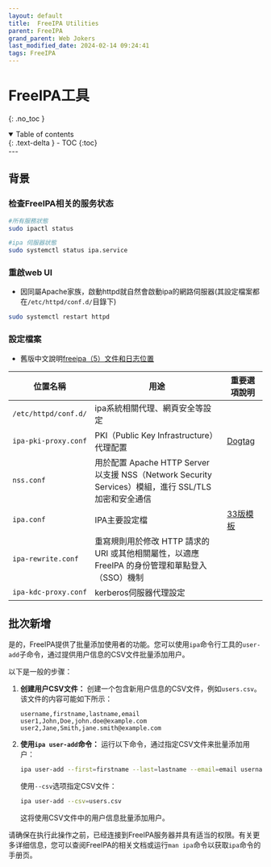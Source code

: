 ```yaml
---
layout: default
title:  FreeIPA Utilities
parent: FreeIPA
grand_parent: Web Jokers
last_modified_date: 2024-02-14 09:24:41
tags: FreeIPA
---
```


# FreeIPA工具
{: .no_toc }

<details open markdown="block">
  <summary>
    Table of contents
  </summary>
  {: .text-delta }
- TOC
{:toc}
</details>
---

## 背景

### 检查FreeIPA相关的服务状态

```bash
#所有服務狀態
sudo ipactl status

#ipa 伺服器狀態
sudo systemctl status ipa.service
```

### 重啟web UI

- 因同屬Apache家族，啟動httpd就自然會啟動ipa的網路伺服器(其設定檔案都在`/etc/httpd/conf.d/`目錄下)

```bash
sudo systemctl restart httpd
```


### 設定檔案

- 舊版中文說明[freeipa（5）文件和日志位置](https://blog.csdn.net/senvenks/article/details/42640165)

|位置名稱|用途|重要選項說明
-|-|-
`/etc/httpd/conf.d/`|ipa系統相關代理、網頁安全等設定|
`ipa-pki-proxy.conf`|PKI（Public Key Infrastructure）代理配置|[Dogtag](https://www.freeipa.org/page/V4/Dogtag_GSS-API_Authentication)
`nss.conf`|用於配置 Apache HTTP Server 以支援 NSS（Network Security Services）模組，進行 SSL/TLS 加密和安全通信|
`ipa.conf`|IPA主要設定檔|[33版模板](https://github.com/freeipa/freeipa/blob/master/install/share/ipa.conf.template)
`ipa-rewrite.conf`|重寫規則用於修改 HTTP 請求的 URI 或其他相關屬性，以適應 FreeIPA 的身份管理和單點登入（SSO）機制|
`ipa-kdc-proxy.conf`|kerberos伺服器代理設定|

## 批次新增

是的，FreeIPA提供了批量添加使用者的功能。您可以使用`ipa`命令行工具的`user-add`子命令，通过提供用户信息的CSV文件批量添加用户。

以下是一般的步骤：

1. **创建用户CSV文件：**
   创建一个包含新用户信息的CSV文件，例如`users.csv`。该文件的内容可能如下所示：

   ```csv
   username,firstname,lastname,email
   user1,John,Doe,john.doe@example.com
   user2,Jane,Smith,jane.smith@example.com
   ```

2. **使用`ipa user-add`命令：**
   运行以下命令，通过指定CSV文件来批量添加用户：

   ```bash
   ipa user-add --first=firstname --last=lastname --email=email username
   ```

   使用`--csv`选项指定CSV文件：

   ```bash
   ipa user-add --csv=users.csv
   ```

   这将使用CSV文件中的用户信息批量添加用户。

请确保在执行此操作之前，已经连接到FreeIPA服务器并具有适当的权限。有关更多详细信息，您可以查阅FreeIPA的相关文档或运行`man ipa`命令以获取`ipa`命令的手册页。
